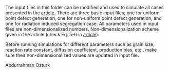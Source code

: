 
The input files in this folder can be modified and used to simulate all cases presented in the [article](https://www.frontiersin.org/articles/10.3389/fmats.2021.684862/full). There are three basic input files; one for uniform point defect generation, one for non-uniform point defect generation, and one for radiation induced segregation case. All parameters used in input files are non-dimensionalized numbers. Non-dimensionalization scheme given in the article (check Eq. 5-6 in [article](https://www.frontiersin.org/articles/10.3389/fmats.2021.684862/full)). 

Before running simulations for different parameters such as grain size, reaction rate constant, diffusion coefficient, production bias, etc., make sure their non-dimensionalized values are updated in input file.

Abdurrahman Ozturk
